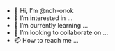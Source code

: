 - 👋 Hi, I’m @ndh-onok
- 👀 I’m interested in ...
- 🌱 I’m currently learning ...
- 💞️ I’m looking to collaborate on ...
- 📫 How to reach me ...

<!---
ndh-onok/ndh-onok is a ✨ special ✨ repository because its `README.md` (this file) appears on your GitHub profile.
You can click the Preview link to take a look at your changes.
--->
